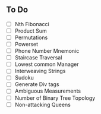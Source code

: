 
## To Do

- [ ] Nth Fibonacci
- [ ] Product Sum
- [ ] Permutations
- [ ] Powerset
- [ ] Phone Number Mnemonic
- [ ] Staircase Traversal
- [ ] Lowest common Manager
- [ ] Interweaving Strings
- [ ] Sudoku
- [ ] Generate Div tags
- [ ] Ambiguous Measurements
- [ ] Number of Binary Tree Topology
- [ ] Non-attacking Queens
